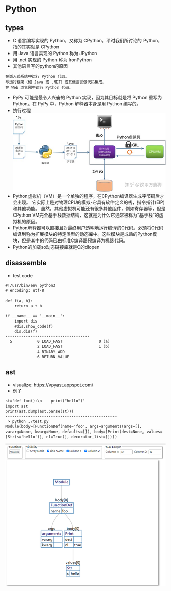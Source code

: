 # Python
## types
* C 语言编写实现的 Python，又称为 CPython。平时我们所讨论的 Python，指的其实就是 CPython
* 用 Java 语言实现的 Python 称为 JPython
* 用 .net 实现的 Python 称为 IronPython
* 其他语言写的python的原因
```
在嵌入式系统中运行 Python 代码。
与运行框架（如 Java 或 .NET）或其他语言做代码集成。
在 Web 浏览器中运行 Python 代码。
```
* PyPy 可能是最令人兴奋的 Python 实现，因为其目标就是将 Python 重写为 Python。在 PyPy 中，Python 解释器本身是用 Python 编写的。
* 执行过程 ![image](./assets/v2-fab8c2f3100c8d912edec69a01443b13_720w.jpg)
* Python虚拟机（VM）是一个单独的程序，在CPython编译器生成字节码后才会出现。 它实际上是对物理CPU的模拟-它具有软件定义的栈，指令指针(EIP)和其他功能。 虽然，其他虚拟机可能还有很多其他组件，例如寄存器等，但是CPython VM完全基于栈数据结构，这就是为什么它通常被称为“基于栈”的虚拟机的原因。
* Python解释器可以直接且对最终用户透明地运行编译的C代码。必须将C代码编译到称为扩展模块的特定类型的动态库中。这些模块是成熟的Python模块，但是其中的代码已由标准C编译器预编译为机器代码。
* Python的加载so动态链接库就是C的dlopen
## disassemble
* test code 
```
#!/usr/bin/env python3
# encoding: utf-8

def f(a, b):
	return a + b

if __name__ == '__main__':
    import dis
    #dis.show_code(f)
    dis.dis(f)
-------------------------------------
  5           0 LOAD_FAST                0 (a)
              2 LOAD_FAST                1 (b)
              4 BINARY_ADD
              6 RETURN_VALUE
```

## ast
* visualize: https://vpyast.appspot.com/ 
* 例子
```
st='def foo():\n    print("hello")'
import ast
print(ast.dump(ast.parse(st)))
-------------------------------------------------
 > python ./test.py 
Module(body=[FunctionDef(name='foo', args=arguments(args=[], vararg=None, kwarg=None, defaults=[]), body=[Print(dest=None, values=[Str(s='hello')], nl=True)], decorator_list=[])])
```
![image](./assets/20200910215718.png)